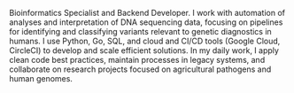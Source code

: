 Bioinformatics Specialist and Backend Developer. I work with automation of analyses and interpretation of DNA sequencing data, focusing on pipelines for identifying and classifying variants relevant to genetic diagnostics in humans. I use Python, Go, SQL, and cloud and CI/CD tools (Google Cloud, CircleCI) to develop and scale efficient solutions. In my daily work, I apply clean code best practices, maintain processes in legacy systems, and collaborate on research projects focused on agricultural pathogens and human genomes.
